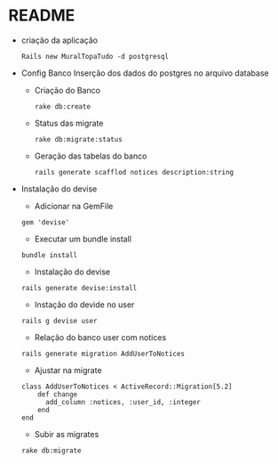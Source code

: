 # README

- criação da aplicação
    ```
    Rails new MuralTopaTudo -d postgresql
    ```
- Config Banco
Inserção dos dados do postgres no arquivo database

    - Criação do Banco
        ```
        rake db:create
        ```
    - Status das migrate
        ```
        rake db:migrate:status
        ```
    - Geração das tabelas do banco
        ```
        rails generate scafflod notices description:string
        ```
- Instalação do devise
    - Adicionar na GemFile
    ```
    gem 'devise'
    ```
    - Executar um bundle install
    ```
    bundle install
    ```
    - Instalação do devise
    ```
    rails generate devise:install
    ```
    - Instação do devide no user
    ```
    rails g devise user
    ```
    - Relação do banco user com notices
     ```
    rails generate migration AddUserToNotices
     ```
     - Ajustar na migrate
     ```
     class AddUserToNotices < ActiveRecord::Migration[5.2]
         def change
           add_column :notices, :user_id, :integer
         end
     end
     ```
     - Subir as migrates
     ```
     rake db:migrate
     ```

    